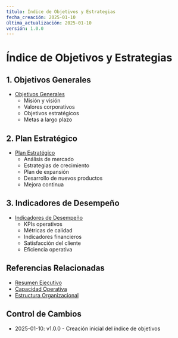 ```yaml
---
título: Índice de Objetivos y Estrategias
fecha_creación: 2025-01-10
última_actualización: 2025-01-10
versión: 1.0.0
---
```


# Índice de Objetivos y Estrategias

## 1. Objetivos Generales
- [Objetivos Generales](01_objetivos_generales.md)
  - Misión y visión
  - Valores corporativos
  - Objetivos estratégicos
  - Metas a largo plazo

## 2. Plan Estratégico
- [Plan Estratégico](02_plan_estrategico.md)
  - Análisis de mercado
  - Estrategias de crecimiento
  - Plan de expansión
  - Desarrollo de nuevos productos
  - Mejora continua

## 3. Indicadores de Desempeño
- [Indicadores de Desempeño](03_indicadores_desempeno.md)
  - KPIs operativos
  - Métricas de calidad
  - Indicadores financieros
  - Satisfacción del cliente
  - Eficiencia operativa

## Referencias Relacionadas
- [Resumen Ejecutivo](../00_resumen_ejecutivo.md)
- [Capacidad Operativa](../01_datos_generales/02_capacidad_operativa.md)
- [Estructura Organizacional](../03_estructura_organizacional/00_indice_organizacion.md)

## Control de Cambios
- 2025-01-10: v1.0.0 - Creación inicial del índice de objetivos